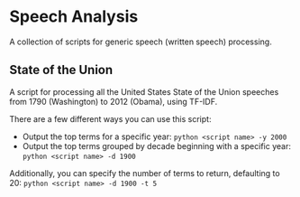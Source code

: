 # Speech Analysis

A collection of scripts for generic speech (written speech) processing. 

## State of the Union

A script for processing all the United States State of the Union speeches from 1790 (Washington) to 2012 (Obama), using TF-IDF.

There are a few different ways you can use this script:

* Output the top terms for a specific year: `python <script name> -y 2000`
* Output the top terms grouped by decade beginning with a specific year: `python <script name> -d 1900`

Additionally, you can specify the number of terms to return, defaulting to 20: `python <script name> -d 1900 -t 5`
